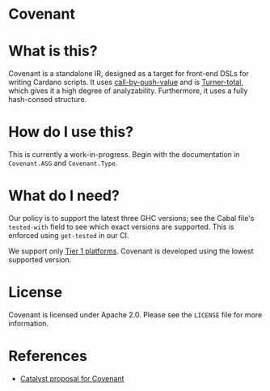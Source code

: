 # Covenant

# What is this?

Covenant is a standalone IR, designed as a target for front-end DSLs for writing
Cardano scripts. It uses [call-by-push-value][cbpv] and is
[Turner-total][turner-total], which gives it a high degree of analyzability.
Furthermore, it uses a fully hash-consed structure.

# How do I use this?

This is currently a work-in-progress. Begin with the documentation in
`Covenant.ASG` and `Covenant.Type`.

# What do I need?

Our policy is to support the latest three GHC versions; see the Cabal file's
`tested-with` field to see which exact versions are supported. This is enforced
using `get-tested` in our CI.

We support only [Tier 1 platforms](https://gitlab.haskell.org/ghc/ghc/-/wikis/platforms#tier-1-platforms). 
Covenant is developed using the lowest supported version.

# License

Covenant is licensed under Apache 2.0. Please see the `LICENSE` file for more
information. 

# References

* [Catalyst proposal for
  Covenant](https://projectcatalyst.io/funds/13/f13-cardano-open-developers/mlabs-static-analysis-with-covenant)

[cbpv]: https://www.cs.bham.ac.uk/~pbl/papers/thesisqmwphd.pdf
[turner-total]: https://www.jucs.org/jucs_10_7/total_functional_programming/jucs_10_07_0751_0768_turner.pdf
